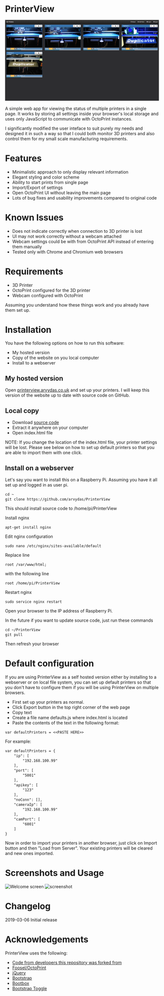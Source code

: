 # PrinterView

![screenshot](https://raw.githubusercontent.com/arvydas/PrinterView/master/images/screenshots/screenshot.png)

A simple web app for viewing the status of multiple printers in a single page. 
It works by storing all settings inside your browser's local storage and uses only JavaScript to communicate with OctoPrint instances.

I significantly modified the user inteface to suit purely my needs and designed it in such a way so that I could both monitor 3D printers 
and also control them for my small scale manufacturing requirements.

# Features

- Minimalistic approach to only display relevant information
- Elegant styling and color scheme
- Ability to start prints from single page
- Import/Export of settings
- Open OctoPrint UI without leaving the main page
- Lots of bug fixes and usability improvements compared to original code

# Known Issues

- Does not indicate correctly when connection to 3D printer is lost
- UI may not work correctly without a webcam attached
- Webcam settings could be with from OctoPrint API instead of entering them manually
- Tested only with Chrome and Chromium web browsers

# Requirements

- 3D Printer
- OctoPrint configured for the 3D printer
- Webcam configured with OctoPrint

Assuming you understand how these things work and you already have them set up.

# Installation

You have the following options on how to run this software:

- My hosted version
- Copy of the website on you local computer
- Install to a webserver

## My hosted version

Open [printerview.arvydas.co.uk](printerview.arvydas.co.uk) and set up your printers. I will keep this version of the website up to date with source code on GitHub.

## Local copy

- Download [source code](https://github.com/arvydas/PrinterView/archive/master.zip)
- Extract it anywhere on your computer
- Open index.html file

NOTE: If you change the location of the index.html file, your printer settings will be lost. Please see below on how to set up default printers so that you are able to import them with one click.

## Install on a webserver

Let's say you want to install this on a Raspberry Pi. Assuming you have it all set up and logged in as user pi.

```
cd ~
git clone https://github.com/arvydas/PrinterView
```

This should install source code to /home/pi/PrinterView

Install nginx

```
apt-get install nginx
```

Edit nginx configuration

```
sudo nano /etc/nginx/sites-available/default
```

Replace line 

```
root /var/www/html;
```

with the following line

```
root /home/pi/PrinterView
```

Restart nginx

```
sudo service nginx restart
```

Open your browser to the IP address of Raspberry Pi.

In the future if you want to update source code, just run these commands

```
cd ~/PrinterView
git pull
```

Then refresh your browser

# Default configuration

If you are using PrinterView as a self hosted version either by installing to a webserver or on local file system, you can set up default printers so that you don't have to configure them if you will be using PrinterView on multiple browsers.

- First set up your printers as normal.
- Click Export button in the top right corner of the web page
- Copy text
- Create a file name defaults.js where index.html is located
- Paste the contents of the text in the following format:

```
var defaultPrinters = <<PASTE HERE>>
```

For example:

```
var defaultPrinters = {
    "ip": [
        "192.168.100.99"
    ],
    "port": [
        "5001"
    ],
    "apikey": [
        "123"
    ],
    "noConn": [],
    "cameraIp": [
        "192.168.100.99"
    ],
    "camPort": [
        "6001"
    ]
}
```

Now in order to import your printers in another browser, just click on Import button and then "Load from Server". Your existing printers will be cleared and new ones imported.

# Screenshots and Usage
![Welcome screen](https://raw.githubusercontent.com/quillford/PrinterView/master/images/screenshots/screenshot-welcome.png)
![screenshot](https://raw.githubusercontent.com/quillford/PrinterView/master/images/screenshots/screenshot.png)

# Changelog

2019-03-06 Initial release

# Acknowledgements
PrinterView uses the following:
* [Code from developers this repository was forked from](https://github.com/arvydas/PrinterView/network/members)
* [Foosel/OctoPrint](https://github.com/foosel/OctoPrint)
* [jQuery](https://jquery.com/)
* [Bootstrap](http://getbootstrap.com/)
* [Bootbox](http://bootboxjs.com/)
* [Bootstrap Toggle](http://www.bootstraptoggle.com/)
